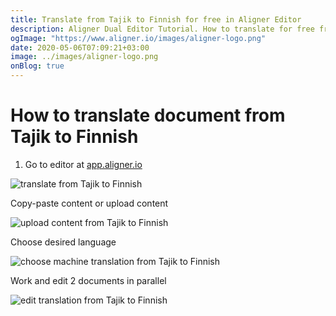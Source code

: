 ```yaml
---
title: Translate from Tajik to Finnish for free in Aligner Editor
description: Aligner Dual Editor Tutorial. How to translate for free from Tajik to Finnish. Aligner is multilingual document management platform. 
ogImage: "https://www.aligner.io/images/aligner-logo.png"
date: 2020-05-06T07:09:21+03:00
image: ../images/aligner-logo.png
onBlog: true
---
```


# How to translate document from Tajik to Finnish

1. Go to editor at [app.aligner.io](https://app.aligner.io "Aligner App web page")

![translate from Tajik to Finnish](../aligner-blank-editor.png "translate from Tajik to Finnish")

Copy-paste content or upload content

![upload content from Tajik to Finnish](../aligner-uploaded-document.png "upload content from Tajik to Finnish")

Choose desired language

![choose machine translation from Tajik to Finnish](../aligner-language-dropdown.png "choose machine translation from Tajik to Finnish")

Work and edit 2 documents in parallel

![edit translation from Tajik to Finnish](../aligner-double-sitded-editor.png "edit translation from Tajik to Finnish")

